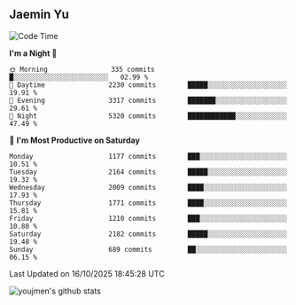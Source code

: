 ## Jaemin Yu

<!--START_SECTION:waka-->
![Code Time](http://img.shields.io/badge/Code%20Time-11%20mins-blue)

**I'm a Night 🦉** 

```text
🌞 Morning                335 commits         █░░░░░░░░░░░░░░░░░░░░░░░░   02.99 % 
🌆 Daytime                2230 commits        █████░░░░░░░░░░░░░░░░░░░░   19.91 % 
🌃 Evening                3317 commits        ███████░░░░░░░░░░░░░░░░░░   29.61 % 
🌙 Night                  5320 commits        ████████████░░░░░░░░░░░░░   47.49 % 
```
📅 **I'm Most Productive on Saturday** 

```text
Monday                   1177 commits        ███░░░░░░░░░░░░░░░░░░░░░░   10.51 % 
Tuesday                  2164 commits        █████░░░░░░░░░░░░░░░░░░░░   19.32 % 
Wednesday                2009 commits        ████░░░░░░░░░░░░░░░░░░░░░   17.93 % 
Thursday                 1771 commits        ████░░░░░░░░░░░░░░░░░░░░░   15.81 % 
Friday                   1210 commits        ███░░░░░░░░░░░░░░░░░░░░░░   10.80 % 
Saturday                 2182 commits        █████░░░░░░░░░░░░░░░░░░░░   19.48 % 
Sunday                   689 commits         ██░░░░░░░░░░░░░░░░░░░░░░░   06.15 % 
```



 Last Updated on 16/10/2025 18:45:28 UTC
<!--END_SECTION:waka-->

![youjmen's github stats](https://github-readme-stats.vercel.app/api?username=youjmen&show_icons=true)
